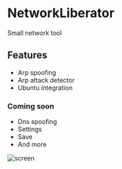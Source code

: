 # NetworkLiberator
Small network tool

## Features

- Arp spoofing
- Arp attack detector
- Ubuntu integration

### Coming soon
- Dns spoofing
- Settings
- Save
- And more

![screen](/assets/screen.png)
